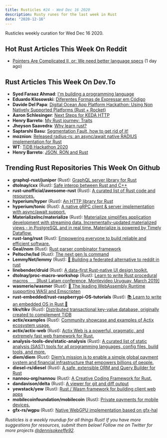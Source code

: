 ```yaml
---
title: Rusticles #24 - Wed Dec 16 2020
description: Rusty runes for the last week in Rust
date: "2020-12-16"
---
```


Rusticles weekly curation for Wed Dec 16 2020.

## Hot Rust Articles This Week On Reddit

- [Pointers Are Complicated II, or: We need better language specs](https://www.reddit.com/r/rust/comments/kd157i/pointers_are_complicated_ii_or_we_need_better/) (1 day ago)

## Rust Articles This Week On Dev.To

- **Syed Faraaz Ahmad**: [I'm building a programming language](https://dev.to/faraazahmad/i-m-building-a-programming-language-9eo)
- **Eduardo Klosowski**: [Diferentes Formas de Expressar em Código](https://dev.to/eduardoklosowski/diferentes-formas-de-expressar-em-codigo-5doe)
- **Davide Del Papa**: [Digital Ocean App Platform Hackathon: Using Non Natively Supported Platforms (Rust + Rocket)](https://dev.to/davidedelpapa/digital-ocean-app-platform-hackathon-using-not-natively-supported-platforms-rust-rocket-55og)
- **Aaron Schlesinger**: [Next Steps for KEDA HTTP](https://dev.to/arschles/next-steps-for-keda-http-5735)
- **Henry Barreto**: [My Rust journey: Traits](https://dev.to/henrybarreto/my-rust-journey-traits-4lpc)
- **Jheyson Saavedra**: [Why learn rust?](https://dev.to/jheysondev/why-learn-rust-4b5o)
- **Saptarshi Basu**: [Segmentation Fault, how to get rid of it!](https://dev.to/saptarshibasu15/segmentation-fault-how-to-get-rid-of-it-1ho7)
- **moznion**: [Released radius-rs: an async/await native RADIUS implementation for Rust](https://dev.to/moznion/released-radius-rs-2e1o)
- **WT**: [TiDB Hackathon 2020](https://dev.to/wtliu/tidb-hackathon-2020-4ild)
- **Henry Barreto**: [JSON, RON and Rust](https://dev.to/henrybarreto/json-ron-and-rust-5c42)

## Trending Rust Repositories This Week On Github

- **graphql-rust/juniper** (Rust): [GraphQL server library for Rust](https://github.com/graphql-rust/juniper)
- **dtolnay/cxx** (Rust): [Safe interop between Rust and C++](https://github.com/dtolnay/cxx)
- **rust-unofficial/awesome-rust** (Rust): [A curated list of Rust code and resources.](https://github.com/rust-unofficial/awesome-rust)
- **hyperium/hyper** (Rust): [An HTTP library for Rust](https://github.com/hyperium/hyper)
- **hyperium/tonic** (Rust): [A native gRPC client & server implementation with async/await support.](https://github.com/hyperium/tonic)
- **MaterializeInc/materialize** (Rust): [Materialize simplifies application development with streaming data. Incrementally-updated materialized views - in PostgreSQL and in real time. Materialize is powered by Timely Dataflow.](https://github.com/MaterializeInc/materialize)
- **rust-lang/rust** (Rust): [Empowering everyone to build reliable and efficient software.](https://github.com/rust-lang/rust)
- **Geal/nom** (Rust): [Rust parser combinator framework](https://github.com/Geal/nom)
- **Peltoche/lsd** (Rust): [The next gen ls command](https://github.com/Peltoche/lsd)
- **LemmyNet/lemmy** (Rust): [🐀 Building a federated alternative to reddit in rust](https://github.com/LemmyNet/lemmy)
- **linebender/druid** (Rust): [A data-first Rust-native UI design toolkit.](https://github.com/linebender/druid)
- **dtolnay/proc-macro-workshop** (Rust): [Learn to write Rust procedural macros  [Rust Latam conference, Montevideo Uruguay, March 2019]](https://github.com/dtolnay/proc-macro-workshop)
- **wasmerio/wasmer** (Rust): [🚀 The leading WebAssembly Runtime supporting WASI and Emscripten](https://github.com/wasmerio/wasmer)
- **rust-embedded/rust-raspberrypi-OS-tutorials** (Rust): [📚 Learn to write an embedded OS in Rust 🦀](https://github.com/rust-embedded/rust-raspberrypi-OS-tutorials)
- **tikv/tikv** (Rust): [Distributed transactional key-value database, originally created to complement TiDB](https://github.com/tikv/tikv)
- **actix/examples** (Rust): [Community showcase and examples of Actix ecosystem usage.](https://github.com/actix/examples)
- **actix/actix-web** (Rust): [Actix Web is a powerful, pragmatic, and extremely fast web framework for Rust.](https://github.com/actix/actix-web)
- **analysis-tools-dev/static-analysis** (Rust): [A curated list of static analysis (SAST) tools for all programming languages, config files, build tools, and more.](https://github.com/analysis-tools-dev/static-analysis)
- **diem/diem** (Rust): [Diem’s mission is to enable a simple global payment system and financial infrastructure that empowers billions of people.](https://github.com/diem/diem)
- **diesel-rs/diesel** (Rust): [A safe, extensible ORM and Query Builder for Rust](https://github.com/diesel-rs/diesel)
- **nannou-org/nannou** (Rust): [A Creative Coding Framework for Rust.](https://github.com/nannou-org/nannou)
- **dandavison/delta** (Rust): [A viewer for git and diff output](https://github.com/dandavison/delta)
- **yewstack/yew** (Rust): [Rust / Wasm framework for building client web apps](https://github.com/yewstack/yew)
- **mobilecoinfoundation/mobilecoin** (Rust): [Private payments for mobile devices.](https://github.com/mobilecoinfoundation/mobilecoin)
- **gfx-rs/wgpu** (Rust): [Native WebGPU implementation based on gfx-hal](https://github.com/gfx-rs/wgpu)

_Rusticles is a weekly roundup for all things Rust! If you have more suggestions for resources, submit them below! Follow me on Twitter for more projects [@dennisokeeffe92](https://twitter.com/dennisokeeffe92)._